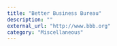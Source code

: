 ```yaml
---
title: "Better Business Bureau"
description: ""
external_url: "http://www.bbb.org"
category: "Miscellaneous"
---
```

